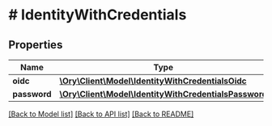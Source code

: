 # # IdentityWithCredentials

## Properties

Name | Type | Description | Notes
------------ | ------------- | ------------- | -------------
**oidc** | [**\Ory\Client\Model\IdentityWithCredentialsOidc**](IdentityWithCredentialsOidc.md) |  | [optional]
**password** | [**\Ory\Client\Model\IdentityWithCredentialsPassword**](IdentityWithCredentialsPassword.md) |  | [optional]

[[Back to Model list]](../../README.md#models) [[Back to API list]](../../README.md#endpoints) [[Back to README]](../../README.md)

